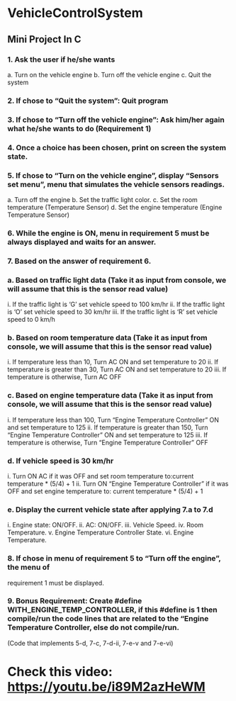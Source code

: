 # VehicleControlSystem
## Mini Project In C

### 1. Ask the user if he/she wants
  a. Turn on the vehicle engine
  b. Turn off the vehicle engine
  c. Quit the system
### 2. If chose to “Quit the system”: Quit program
### 3. If chose to “Turn off the vehicle engine”: Ask him/her again what he/she wants to do (Requirement 1)
### 4. Once a choice has been chosen, print on screen the system state.
### 5. If chose to “Turn on the vehicle engine”, display “Sensors set menu”, menu that simulates the vehicle sensors readings.
  a. Turn off the engine
  b. Set the traffic light color.
  c. Set the room temperature (Temperature Sensor)
  d. Set the engine temperature (Engine Temperature Sensor)
### 6. While the engine is ON, menu in requirement 5 must be always displayed and waits for an answer.
### 7. Based on the answer of requirement 6.
### a. Based on traffic light data (Take it as input from console, we will assume that this is the sensor read value)
  i. If the traffic light is ‘G’ set vehicle speed to 100 km/hr
  ii. If the traffic light is ‘O’ set vehicle speed to 30 km/hr
  iii. If the traffic light is ‘R’ set vehicle speed to 0 km/h
### b. Based on room temperature data (Take it as input from console, we will assume that this is the sensor read value)
  i. If temperature less than 10, Turn AC ON and set
  temperature to 20
  ii. If temperature is greater than 30, Turn AC ON and set
  temperature to 20
  iii. If temperature is otherwise, Turn AC OFF
### c. Based on engine temperature data (Take it as input from console, we will assume that this is the sensor read value)
  i. If temperature less than 100, Turn “Engine Temperature
  Controller” ON and set temperature to 125
  ii. If temperature is greater than 150, Turn “Engine Temperature
  Controller” ON and set temperature to 125
  iii. If temperature is otherwise, Turn “Engine Temperature
  Controller” OFF
### d. If vehicle speed is 30 km/hr
  i. Turn ON AC if it was OFF and set room temperature to:current
  temperature * (5/4) + 1
  ii. Turn ON “Engine Temperature Controller” if it was OFF and set engine
  temperature to: current temperature * (5/4) + 1
### e. Display the current vehicle state after applying 7.a to 7.d
  i. Engine state: ON/OFF.
  ii. AC: ON/OFF.
  iii. Vehicle Speed.
  iv. Room Temperature.
  v. Engine Temperature Controller State.
  vi. Engine Temperature.
### 8. If chose in menu of requirement 5 to “Turn off the engine”, the menu of
requirement 1 must be displayed.
### 9. Bonus Requirement: Create #define WITH_ENGINE_TEMP_CONTROLLER, if this #define is 1 then compile/run the code lines that are related to the “Engine Temperature Controller, else do not compile/run. 
(Code that implements 5-d, 7-c, 7-d-ii, 7-e-v and 7-e-vi)

# Check this video: https://youtu.be/i89M2azHeWM
